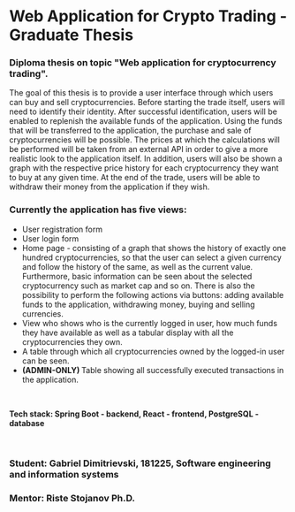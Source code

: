 # Web Application for Crypto Trading - Graduate Thesis
### Diploma thesis on topic "Web application for cryptocurrency trading".
The goal of this thesis is to provide a user interface through which users can buy and sell cryptocurrencies. Before starting the trade itself, users will need to identify their identity. After successful identification, users will be enabled to replenish the available funds of the application. Using the funds that will be transferred to the application, the purchase and sale of cryptocurrencies will be possible. The prices at which the calculations will be performed will be taken from an external API in order to give a more realistic look to the application itself. In addition, users will also be shown a graph with the respective price history for each cryptocurrency they want to buy at any given time. At the end of the trade, users will be able to withdraw their money from the application if they wish.

### Currently the application has five views:
- User registration form
- User login form
- Home page - consisting of a graph that shows the history of exactly one hundred cryptocurrencies, so that the user can select a given currency and follow the history of the same, as well as the current value. Furthermore, basic information can be seen about the selected cryptocurrency such as market cap and so on. There is also the possibility to perform the following actions via buttons: adding available funds to the application, withdrawing money, buying and selling currencies. 
- View who shows who is the currently logged in user, how much funds they have available as well as a tabular display with all the cryptocurrencies they own.
- A table through which all cryptocurrencies owned by the logged-in user can be seen.
- <b> (ADMIN-ONLY) </b> Table showing all successfully executed transactions in the application.

</br>

<b> Tech stack: Spring Boot - backend, React - frontend, PostgreSQL - database </b>  </br>

</br>

### Student: Gabriel Dimitrievski, 181225, Software engineering and information systems
### Mentor: Riste Stojanov Ph.D.
